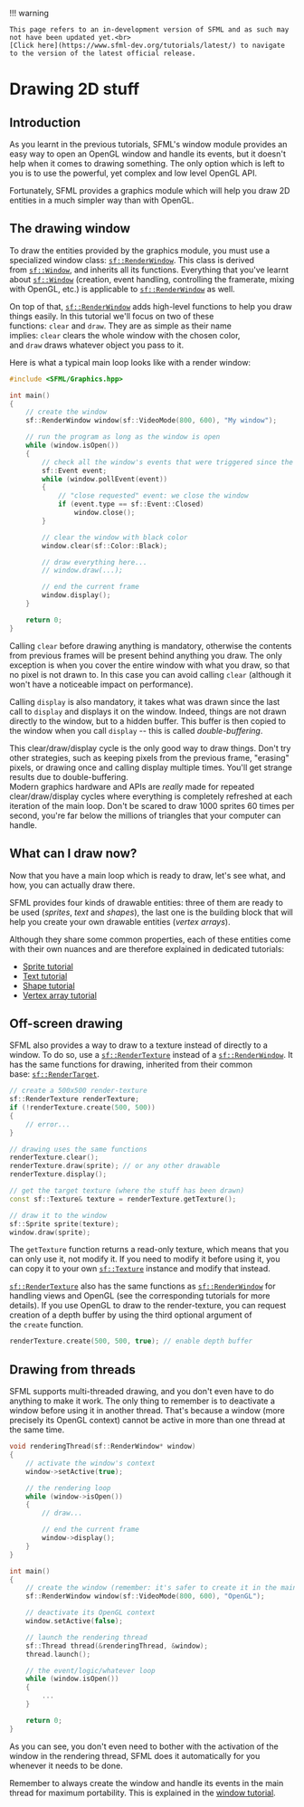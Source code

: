 !!! warning

    This page refers to an in-development version of SFML and as such may not have been updated yet.<br>
    [Click here](https://www.sfml-dev.org/tutorials/latest/) to navigate to the version of the latest official release.

# Drawing 2D stuff

## Introduction

As you learnt in the previous tutorials, SFML's window module provides an easy way to open an OpenGL window and handle its events, but it doesn't help when it comes to drawing something. The only option which is left to you is to use the powerful, yet complex and low level OpenGL API.

Fortunately, SFML provides a graphics module which will help you draw 2D entities in a much simpler way than with OpenGL.

## The drawing window

To draw the entities provided by the graphics module, you must use a specialized window class: [`sf::RenderWindow`](https://www.sfml-dev.org/documentation/3.0.0/classsf_1_1RenderWindow.php "sf::RenderWindow documentation"). This class is derived from [`sf::Window`](https://www.sfml-dev.org/documentation/3.0.0/classsf_1_1Window.php "sf::Window documentation"), and inherits all its functions. Everything that you've learnt about [`sf::Window`](https://www.sfml-dev.org/documentation/3.0.0/classsf_1_1Window.php "sf::Window documentation") (creation, event handling, controlling the framerate, mixing with OpenGL, etc.) is applicable to [`sf::RenderWindow`](https://www.sfml-dev.org/documentation/3.0.0/classsf_1_1RenderWindow.php "sf::RenderWindow documentation") as well.

On top of that, [`sf::RenderWindow`](https://www.sfml-dev.org/documentation/3.0.0/classsf_1_1RenderWindow.php "sf::RenderWindow documentation") adds high-level functions to help you draw things easily. In this tutorial we'll focus on two of these functions: `clear` and `draw`. They are as simple as their name implies: `clear` clears the whole window with the chosen color, and `draw` draws whatever object you pass to it.

Here is what a typical main loop looks like with a render window:

```cpp
#include <SFML/Graphics.hpp>

int main()
{
    // create the window
    sf::RenderWindow window(sf::VideoMode(800, 600), "My window");

    // run the program as long as the window is open
    while (window.isOpen())
    {
        // check all the window's events that were triggered since the last iteration of the loop
        sf::Event event;
        while (window.pollEvent(event))
        {
            // "close requested" event: we close the window
            if (event.type == sf::Event::Closed)
                window.close();
        }

        // clear the window with black color
        window.clear(sf::Color::Black);

        // draw everything here...
        // window.draw(...);

        // end the current frame
        window.display();
    }

    return 0;
}
```

Calling `clear` before drawing anything is mandatory, otherwise the contents from previous frames will be present behind anything you draw. The only exception is when you cover the entire window with what you draw, so that no pixel is not drawn to. In this case you can avoid calling `clear` (although it won't have a noticeable impact on performance).

Calling `display` is also mandatory, it takes what was drawn since the last call to `display` and displays it on the window. Indeed, things are not drawn directly to the window, but to a hidden buffer. This buffer is then copied to the window when you call `display` -- this is called *double-buffering*.

This clear/draw/display cycle is the only good way to draw things. Don't try other strategies, such as keeping pixels from the previous frame, "erasing" pixels, or drawing once and calling display multiple times. You'll get strange results due to double-buffering.  
Modern graphics hardware and APIs are *really* made for repeated clear/draw/display cycles where everything is completely refreshed at each iteration of the main loop. Don't be scared to draw 1000 sprites 60 times per second, you're far below the millions of triangles that your computer can handle.

## What can I draw now?

Now that you have a main loop which is ready to draw, let's see what, and how, you can actually draw there.

SFML provides four kinds of drawable entities: three of them are ready to be used (_sprites_, *text* and *shapes*), the last one is the building block that will help you create your own drawable entities (_vertex arrays_).

Although they share some common properties, each of these entities come with their own nuances and are therefore explained in dedicated tutorials:

- [Sprite tutorial](https://www.sfml-dev.org/tutorials/2.6/graphics-sprite.php "Learn how to create and draw sprites")
- [Text tutorial](https://www.sfml-dev.org/tutorials/2.6/graphics-text.php "Learn how to create and draw text")
- [Shape tutorial](https://www.sfml-dev.org/tutorials/2.6/graphics-shape.php "Learn how to create and draw shapes")
- [Vertex array tutorial](https://www.sfml-dev.org/tutorials/2.6/graphics-vertex-array.php "Learn how to create and draw vertex arrays")

## Off-screen drawing

SFML also provides a way to draw to a texture instead of directly to a window. To do so, use a [`sf::RenderTexture`](https://www.sfml-dev.org/documentation/3.0.0/classsf_1_1RenderTexture.php "sf::RenderTexture documentation") instead of a [`sf::RenderWindow`](https://www.sfml-dev.org/documentation/3.0.0/classsf_1_1RenderWindow.php "sf::RenderWindow documentation"). It has the same functions for drawing, inherited from their common base: [`sf::RenderTarget`](https://www.sfml-dev.org/documentation/3.0.0/classsf_1_1RenderTarget.php "sf::RenderTarget documentation").

```cpp
// create a 500x500 render-texture
sf::RenderTexture renderTexture;
if (!renderTexture.create(500, 500))
{
    // error...
}

// drawing uses the same functions
renderTexture.clear();
renderTexture.draw(sprite); // or any other drawable
renderTexture.display();

// get the target texture (where the stuff has been drawn)
const sf::Texture& texture = renderTexture.getTexture();

// draw it to the window
sf::Sprite sprite(texture);
window.draw(sprite);
```

The `getTexture` function returns a read-only texture, which means that you can only use it, not modify it. If you need to modify it before using it, you can copy it to your own [`sf::Texture`](https://www.sfml-dev.org/documentation/3.0.0/classsf_1_1Texture.php "sf::Texture documentation") instance and modify that instead.

[`sf::RenderTexture`](https://www.sfml-dev.org/documentation/3.0.0/classsf_1_1RenderTexture.php "sf::RenderTexture documentation") also has the same functions as [`sf::RenderWindow`](https://www.sfml-dev.org/documentation/3.0.0/classsf_1_1RenderWindow.php "sf::RenderWindow documentation") for handling views and OpenGL (see the corresponding tutorials for more details). If you use OpenGL to draw to the render-texture, you can request creation of a depth buffer by using the third optional argument of the `create` function.

```cpp
renderTexture.create(500, 500, true); // enable depth buffer
```

## Drawing from threads

SFML supports multi-threaded drawing, and you don't even have to do anything to make it work. The only thing to remember is to deactivate a window before using it in another thread. That's because a window (more precisely its OpenGL context) cannot be active in more than one thread at the same time.

```cpp
void renderingThread(sf::RenderWindow* window)
{
    // activate the window's context
    window->setActive(true);

    // the rendering loop
    while (window->isOpen())
    {
        // draw...

        // end the current frame
        window->display();
    }
}

int main()
{
    // create the window (remember: it's safer to create it in the main thread due to OS limitations)
    sf::RenderWindow window(sf::VideoMode(800, 600), "OpenGL");

    // deactivate its OpenGL context
    window.setActive(false);

    // launch the rendering thread
    sf::Thread thread(&renderingThread, &window);
    thread.launch();

    // the event/logic/whatever loop
    while (window.isOpen())
    {
        ...
    }

    return 0;
}
```

As you can see, you don't even need to bother with the activation of the window in the rendering thread, SFML does it automatically for you whenever it needs to be done.

Remember to always create the window and handle its events in the main thread for maximum portability. This is explained in the [window tutorial](https://www.sfml-dev.org/tutorials/2.6/window-window.php "Window tutorial").

